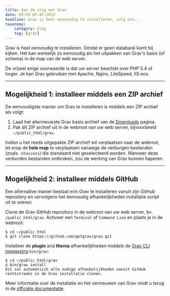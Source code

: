 ```yaml
---
title: Aan de slag met Grav
date: 09:55 07-07-2015
headline: Grav is heel eenvoudig te installeren, volg ons...
taxonomy:
    category: blog
    tag: [grav]
---
```


Grav is heel eenvoudig te installeren. Omdat er geen databank komt bij kijken. Het kan werkelijk zo eenvoudig als het uitpakken van Grav's basis (of schema) in de map van de web server.

De vrijwel enige voorwaarde is dat uw server beschikt over PHP 5.4 of hoger. Je kan Grav gebruiken met Apache, Nginx, LiteSpeed, IIS enz.


---

## Mogelijkheid 1: installeer middels een ZIP archief

De eenvoudigste manier om Grav te installeren is middels een ZIP archief als volgt:

1. Laad het allernieuwste Grav basis archief van de [Downloads](http://getgrav.org/downloads) pagina.
2. Pak dit ZIP archief uit in de webroot van uw web server, bijvoorbeeld `~/public_html/grav`.

Indien u het reeds uitgepakte ZIP archief wil verplaatsen naar de webroot, let erop de **hele map** te verplaatsen vanwege de verborgen bestanden (zoals `.htaccess`) die standaard niet geselecteerd worden. Wanneer deze verborden bestanden ontbreken, zou de werking van Grav kunnen haperen.

---

## Mogelijkheid 2: installeer middels GitHub

Een alternative manier bestaat erin Grav te installeren vanuit zijn GitHub repository en vervolgens het eenvoudig afhankelijkheden installatie script uit te voeren.

Clone de Grav GitHub repository in de webroot van uw web server, bv. `/public_html/grav`. Activeer een `Terminal` of `Command Line` en plaats je in de webroot:

```text
$ cd ~/public_html
$ git clone https://github.com/getgrav/grav.git
```

Installeer de **plugin** and **thema** afhankelijkheden middels de [Grav CLI toepassing](http://learn.getgrav.org/advanced/grav-cli) `bin/grav`:

```text
$ cd ~/public_html/grav
$ bin/grav install
Dit zal automatisch alle nodige afhankelijkheden vanuit GitHub rechtstreeks in de Grav installatie clonen.
```

Meer informatie over de installatie en het vernieuwen van Grav vindt u terug in de [officiële documentatie](http://learn.getgrav.org/basics/installation).
